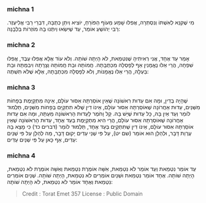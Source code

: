 
### michna 1
מִי שֶׁקִּנֵּא לְאִשְׁתּוֹ וְנִסְתְּרָה, אֲפִלּוּ שָׁמַע מֵעוֹף הַפּוֹרֵחַ, יוֹצִיא וְיִתֵּן כְּתֻבָּה, דִּבְרֵי רַבִּי אֱלִיעֶזֶר. רַבִּי יְהוֹשֻׁעַ אוֹמֵר, עַד שֶׁיִּשְׂאוּ וְיִתְּנוּ בָהּ מוֹזְרוֹת בַּלְּבָנָה: 

### michna 2
אָמַר עֵד אֶחָד, אֲנִי רְאִיתִיהָ שֶׁנִּטְמֵאת, לֹא הָיְתָה שׁוֹתָה. וְלֹא עוֹד אֶלָּא אֲפִלּוּ עֶבֶד, אֲפִלּוּ שִׁפְחָה, הֲרֵי אֵלּוּ נֶאֱמָנִין אַף לְפָסְלָהּ מִכְּתֻבָּתָהּ. חֲמוֹתָהּ וּבַת חֲמוֹתָהּ וְצָרָתָהּ וִיבִמְתָּהּ וּבַת בַּעְלָהּ, הֲרֵי אֵלּוּ נֶאֱמָנוֹת, וְלֹא לְפָסְלָהּ מִכְּתֻבָּתָהּ, אֶלָּא שֶׁלֹּא תִשְׁתֶּה: 

### michna 3
שֶׁהָיָה בְדִין, וּמָה אִם עֵדוּת רִאשׁוֹנָה שֶׁאֵין אוֹסַרְתָּהּ אִסּוּר עוֹלָם, אֵינָהּ מִתְקַיֶּמֶת בְּפָחוֹת מִשְּׁנַיִם, עֵדוּת אַחֲרוֹנָה שֶׁאוֹסַרְתָּהּ אִסּוּר עוֹלָם, אֵינוֹ דִין שֶׁלֹּא תִתְקַיֵּם בְּפָחוֹת מִשְּׁנָיִם, תַּלְמוּד לוֹמַר וְעֵד אֵין בָּהּ, כָּל עֵדוּת שֶׁיֵּשׁ בָּהּ. קַל וָחֹמֶר לָעֵדוּת הָרִאשׁוֹנָה מֵעַתָּה, וּמָה אִם עֵדוּת אַחֲרוֹנָה שֶׁאוֹסַרְתָּהּ אִסּוּר עוֹלָם, הֲרֵי הִיא מִתְקַיֶּמֶת בְּעֵד אֶחָד, עֵדוּת הָרִאשׁוֹנָה שֶׁאֵין אוֹסַרְתָּהּ אִסּוּר עוֹלָם, אֵינוֹ דִין שֶׁתִּתְקַיֵּם בְּעֵד אֶחָד, תַּלְמוּד לוֹמַר (דברים כד) כִּי מָצָא בָהּ עֶרְוַת דָּבָר, וּלְהַלָּן הוּא אוֹמֵר (שם יט), עַל פִּי שְׁנֵי עֵדִים יָקוּם דָּבָר, מַה לְּהַלָּן עַל פִּי שְׁנַיִם עֵדִים, אַף כָּאן עַל פִּי שְׁנַיִם עֵדִים: 

### michna 4
עֵד אוֹמֵר נִטְמֵאת וְעֵד אוֹמֵר לֹא נִטְמֵאת, אִשָּׁה אוֹמֶרֶת נִטְמֵאת וְאִשָּׁה אוֹמֶרֶת לֹא נִטְמֵאת, הָיְתָה שׁוֹתָה. אֶחָד אוֹמֵר נִטְמֵאת וּשְׁנַיִם אוֹמְרִים לֹא נִטְמֵאת, הָיְתָה שׁוֹתָה. שְׁנַיִם אוֹמְרִים נִטְמֵאת וְאֶחָד אוֹמֵר לֹא נִטְמֵאת, לֹא הָיְתָה שׁוֹתָה: 

>Credit : Torat Emet 357
>License : Public Domain 